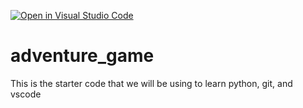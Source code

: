 [![Open in Visual Studio Code](https://classroom.github.com/assets/open-in-vscode-2e0aaae1b6195c2367325f4f02e2d04e9abb55f0b24a779b69b11b9e10269abc.svg)](https://classroom.github.com/online_ide?assignment_repo_id=17639268&assignment_repo_type=AssignmentRepo)
# adventure_game
This is the starter code that we will be using to learn python, git, and vscode
